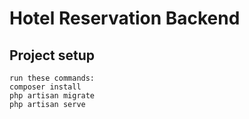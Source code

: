 # Hotel Reservation Backend

## Project setup
```
run these commands:
composer install
php artisan migrate
php artisan serve
```
